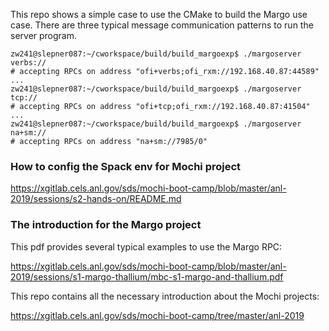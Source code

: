 

This repo shows a simple case to use the CMake to build the Margo use case.
There are three typical message communication patterns to run the server program.

```
zw241@slepner087:~/cworkspace/build/build_margoexp$ ./margoserver verbs://
# accepting RPCs on address "ofi+verbs;ofi_rxm://192.168.40.87:44589"
...
zw241@slepner087:~/cworkspace/build/build_margoexp$ ./margoserver tcp://
# accepting RPCs on address "ofi+tcp;ofi_rxm://192.168.40.87:41504"
...
zw241@slepner087:~/cworkspace/build/build_margoexp$ ./margoserver na+sm://
# accepting RPCs on address "na+sm://7985/0"
```

### How to config the Spack env for Mochi project

https://xgitlab.cels.anl.gov/sds/mochi-boot-camp/blob/master/anl-2019/sessions/s2-hands-on/README.md

### The introduction for the Margo project

This pdf provides several typical examples to use the Margo RPC:

https://xgitlab.cels.anl.gov/sds/mochi-boot-camp/blob/master/anl-2019/sessions/s1-margo-thallium/mbc-s1-margo-and-thallium.pdf

This repo contains all the necessary introduction about the Mochi projects:

https://xgitlab.cels.anl.gov/sds/mochi-boot-camp/tree/master/anl-2019
